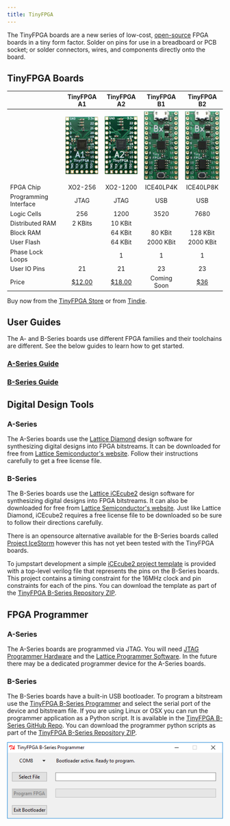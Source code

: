 ```yaml
---
title: TinyFPGA
---
```


The TinyFPGA boards are a new series of low-cost, [open-source](https://github.com/tinyfpga) FPGA boards in a tiny form factor.  Solder on pins for use in a breadboard or PCB socket; or solder connectors, wires, and components directly onto the board.

## TinyFPGA Boards

|                       | TinyFPGA A1 | TinyFPGA A2 | TinyFPGA B1 | TinyFPGA B2 |
|-----------------------|:-----------:|:-----------:|:-----------:|:-----------:|
|                       |![](a1-thumb.jpg)|![](a2-thumb.jpg)|![](bx-thumb.jpg)|![](bx-thumb.jpg)|
| FPGA Chip             |   XO2-256   |   XO2-1200  |  ICE40LP4K  |  ICE40LP8K  |
| Programming Interface |     JTAG    |     JTAG    |     USB     |     USB     | 
| Logic Cells           |     256     |     1200    |     3520    |     7680    |
| Distributed RAM       |   2 KBits   |   10 KBit   |             |             |
| Block RAM             |             |   64 KBit   |   80 KBit   |   128 KBit  |
| User Flash            |             |   64 KBit   |  2000 KBit  |  2000 KBit  |
| Phase Lock Loops      |             |      1      |      1      |      1      |
| User IO Pins          |     21      |     21      |     23      |     23      |
| Price                 |[$12.00](http://store.tinyfpga.com/product/tinyfpga-a1)|[$18.00](http://store.tinyfpga.com/product/tinyfpga-a2)|Coming Soon|[$36](http://store.tinyfpga.com/product/tinyfpga-b2)|   

Buy now from the [TinyFPGA Store](http://store.tinyfpga.com) or from [Tindie](https://www.tindie.com/stores/tinyfpga/).

## User Guides
The A- and B-Series boards use different FPGA families and their toolchains are different.  See the below guides to learn how to get started.

### [A-Series Guide](a-series-guide.html)

### [B-Series Guide](b-series-guide.html)

## Digital Design Tools
### A-Series
The A-Series boards use the [Lattice Diamond](http://www.latticesemi.com/latticediamond) design software for synthesizing digital designs into FPGA bitstreams.  It can be downloaded for free from [Lattice Semiconductor's website](http://www.latticesemi.com/latticediamond).  Follow their instructions carefully to get a free license file.

### B-Series
The B-Series boards use the [Lattice iCEcube2](http://www.latticesemi.com/iCEcube2) design software for synthesizing digital designs into FPGA bitstreams.  It can also be downloaded for free from [Lattice Semiconductor's website](http://www.latticesemi.com/iCEcube2).  Just like Lattice Diamond, iCEcube2 requires a free license file to be downloaded so be sure to follow their directions carefully.

There is an opensource alternative available for the B-Series boards called [Project IceStorm](http://www.clifford.at/icestorm/) however this has not yet been tested with the TinyFPGA boards.

To jumpstart development a simple [iCEcube2 project template](https://github.com/tinyfpga/TinyFPGA-B-Series/tree/master/template) is provided with a top-level verilog file that represents the pins on the B-Series boards.  This project contains a timing constraint for the 16MHz clock and pin constraints for each of the pins.  You can download the template as part of the [TinyFPGA B-Series Repository ZIP](https://github.com/tinyfpga/TinyFPGA-B-Series/archive/master.zip).

## FPGA Programmer
### A-Series
The A-Series boards are programmed via JTAG.  You will need [JTAG Programmer Hardware](https://www.ebay.com/sch/i.html?_productid=533163279) and the [Lattice Programmer Software](http://www.latticesemi.com/programmer).  In the future there may be a dedicated programmer device for the A-Series boards.

### B-Series
The B-Series boards have a built-in USB bootloader.  To program a bitstream use the [TinyFPGA B-Series Programmer](https://github.com/tinyfpga/TinyFPGA-Programmer-Application/releases/) and select the serial port of the device and bitstream file.  If you are using Linux or OSX you can run the programmer application as a Python script.  It is available in the [TinyFPGA B-Series GitHub Repo](https://github.com/tinyfpga/TinyFPGA-B-Series/tree/master/programmer). You can download the programmer python scripts as part of the [TinyFPGA B-Series Repository ZIP](https://github.com/tinyfpga/TinyFPGA-B-Series/archive/master.zip).

![](b-programmer.png)


